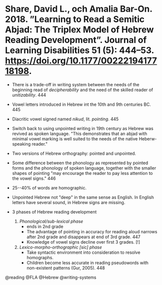 # Share, David L., och Amalia Bar-On. 2018. ”Learning to Read a Semitic Abjad: The Triplex Model of Hebrew Reading Development”. Journal of Learning Disabilities 51 (5): 444–53. https://doi.org/10.1177/0022219417718198.

- There is a trade-off in writing system between the needs of the beginning read of *decipherability* and the need of the skilled reader of *unitizability*. 444

- Vowel letters introduced in Hebrew int the 10th and 9th centuries BC. 445

- Diacritic vowel signed named *nikud*, lit. *pointing*. 445

- Switch back to using unpointed writing in 19th century as Hebrew was revived as spoken language. "This demonstrates that an abjad with minimal vowel marking is well suited to the needs of the native Heberw-speaking reader."

- Two versions of Hebrew orthography: pointed and unpointed.

- Some difference between the phonology as represented by pointed forms and the phonology of spoken language, together with the smaller shapes of pointing "may encourage the reader to pay less attention to the vowel signs." 446

- 25--40% of words are homographic.

- Unpointed Hebrew not "deep" in the same sense as English. In English letters have several sound, in Hebrew signs are missing.

- 3 phases of Hebrew reading development
  1. *Phonological/sub-lexical phase*
     - ends in 2nd grade
     - The advantage of pointing in accuracy for reading aloud narrows after 2nd grade and disappears at end of 3rd grade. 447
     - Knowledge of vowel signs decline over first 3 grades. [!]
  2. *Lexico-morpho-orthographic [sic] phase*
     - Take syntactic environment into consideration to resolve homographs.
     - Children become less accurate in reading pseudowords with non-existent patterns (Gur, 2005). 448

@reading
@FLA
@Hebrew
@writing-systems
